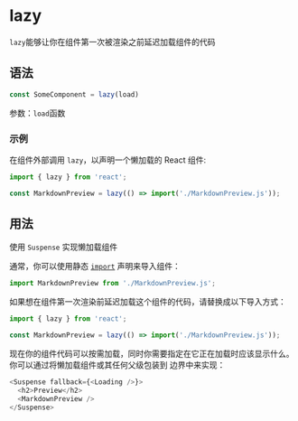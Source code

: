 # lazy

`lazy`能够让你在组件第一次被渲染之前延迟加载组件的代码

## 语法

```typescript
const SomeComponent = lazy(load)
```

参数：`load`函数

### 示例

在组件外部调用 `lazy`，以声明一个懒加载的 React 组件:

```typescript
import { lazy } from 'react';

const MarkdownPreview = lazy(() => import('./MarkdownPreview.js'));
```



## 用法

使用 `Suspense` 实现懒加载组件

通常，你可以使用静态 [`import`](https://developer.mozilla.org/zh-CN/docs/Web/JavaScript/Reference/Statements/import) 声明来导入组件：

```typescript
import MarkdownPreview from './MarkdownPreview.js';
```

如果想在组件第一次渲染前延迟加载这个组件的代码，请替换成以下导入方式：

```typescript
import { lazy } from 'react';

const MarkdownPreview = lazy(() => import('./MarkdownPreview.js'));
```

现在你的组件代码可以按需加载，同时你需要指定在它正在加载时应该显示什么。你可以通过将懒加载组件或其任何父级包装到 边界中来实现：

```typescript
<Suspense fallback={<Loading />}>
  <h2>Preview</h2>
  <MarkdownPreview />
</Suspense>
```

